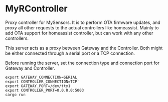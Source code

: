 # MyRController
Proxy controller for MySensors. It is to perform OTA firmware updates, and proxy all other requests to the actual controllers like homeassist. Mainly to add OTA support for homeassist controller, but can work with any other controllers.

This server acts as a proxy between Gateway and the Controller. Both might be either connected through a serial port or a TCP connection.

Before running the server, set the connection type and connection port for Gateway and Controller.

```
export GATEWAY_CONNECTION=SERIAL
export CONTROLLER_CONNECTION=TCP`
export GATEWAY_PORT=/dev/tty1
export CONTROLLER_PORT=0.0.0.0:5003
cargo run
```
